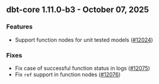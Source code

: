 ## dbt-core 1.11.0-b3 - October 07, 2025

### Features

- Support function nodes for unit tested models ([#12024](https://github.com/dbt-labs/dbt-core/issues/12024))

### Fixes

- Fix case of successful function status in logs ([#12075](https://github.com/dbt-labs/dbt-core/issues/12075))
- Fix `ref` support in function nodes ([#12076](https://github.com/dbt-labs/dbt-core/issues/12076))

